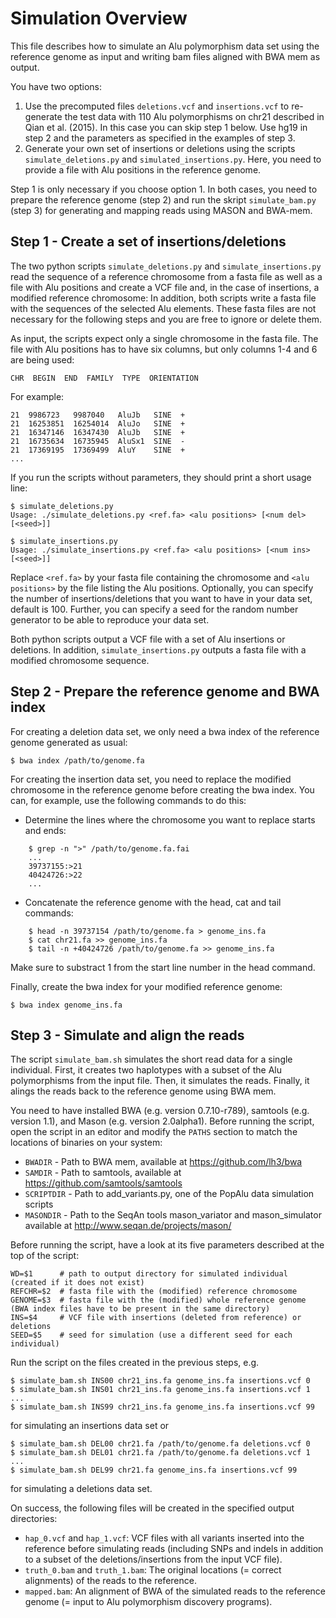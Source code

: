 Simulation Overview
===================

This file describes how to simulate an Alu polymorphism data set using the reference genome as input and writing bam files aligned with BWA mem as output.

You have two options:

1. Use the precomputed files `deletions.vcf` and `insertions.vcf` to re-generate the test data with 110 Alu polymorphisms on chr21 described in Qian et al. (2015). In this case you can skip step 1 below.
   Use hg19 in step 2 and the parameters as specified in the examples of step 3.
2. Generate your own set of insertions or deletions using the scripts `simulate_deletions.py` and `simulated_insertions.py`.
   Here, you need to provide a file with Alu positions in the reference genome.

Step 1 is only necessary if you choose option 1.
In both cases, you need to prepare the reference genome (step 2) and run the skript `simulate_bam.py` (step 3) for generating and mapping reads using MASON and BWA-mem.


Step 1 - Create a set of insertions/deletions
---------------------------------------------

The two python scripts `simulate_deletions.py` and `simulate_insertions.py` read the sequence of a reference chromosome from a fasta file as well as a file with Alu positions and create a VCF file and, in the case of insertions, a modified reference chromosome:
In addition, both scripts write a fasta file with the sequences of the selected Alu elements. These fasta files are not necessary for the following steps and you are free to ignore or delete them.

As input, the scripts expect only a single chromosome in the fasta file.
The file with Alu positions has to have six columns, but only columns 1-4 and 6 are being used:

    CHR  BEGIN  END  FAMILY  TYPE  ORIENTATION

For example:

    21  9986723   9987040   AluJb   SINE  +
    21  16253851  16254014  AluJo   SINE  +
    21  16347146  16347430  AluJb   SINE  +
    21  16735634  16735945  AluSx1  SINE  -
    21  17369195  17369499  AluY    SINE  +
    ...

If you run the scripts without parameters, they should print a short usage line:

    $ simulate_deletions.py
    Usage: ./simulate_deletions.py <ref.fa> <alu positions> [<num del> [<seed>]]
    
    $ simulate_insertions.py
    Usage: ./simulate_insertions.py <ref.fa> <alu positions> [<num ins> [<seed>]]

Replace `<ref.fa>` by your fasta file containing the chromosome and `<alu positions>` by the file listing the Alu positions.
Optionally, you can specify the number of insertions/deletions that you want to have in your data set, default is 100.
Further, you can specify a seed for the random number generator to be able to reproduce your data set.

Both python scripts output a VCF file with a set of Alu insertions or deletions.
In addition, `simulate_insertions.py` outputs a fasta file with a modified chromosome sequence.


Step 2 - Prepare the reference genome and BWA index
---------------------------------------------------

For creating a deletion data set, we only need a bwa index of the reference genome generated as usual:

    $ bwa index /path/to/genome.fa

For creating the insertion data set, you need to replace the modified chromosome in the reference genome before creating the bwa index.
You can, for example, use the following commands to do this:

* Determine the lines where the chromosome you want to replace starts and ends:

```
    $ grep -n ">" /path/to/genome.fa.fai
    ...
    39737155:>21
    40424726:>22
    ...
```

* Concatenate the reference genome with the head, cat and tail commands:

```
    $ head -n 39737154 /path/to/genome.fa > genome_ins.fa
    $ cat chr21.fa >> genome_ins.fa
    $ tail -n +40424726 /path/to/genome.fa >> genome_ins.fa
```

Make sure to substract 1 from the start line number in the head command.

Finally, create the bwa index for your modified reference genome:

    $ bwa index genome_ins.fa


Step 3 - Simulate and align the reads
-------------------------------------

The script `simulate_bam.sh` simulates the short read data for a single individual.
First, it creates two haplotypes with a subset of the Alu polymorphisms from the input file.
Then, it simulates the reads.
Finally, it alings the reads back to the reference genome using BWA mem.

You need to have installed BWA (e.g. version 0.7.10-r789), samtools (e.g. version 1.1), and Mason (e.g. version 2.0alpha1).
Before running the script, open the script in an editor and modify the `PATHS` section to match the locations of binaries on your system:

* `BWADIR` - Path to BWA mem, available at https://github.com/lh3/bwa
* `SAMDIR` - Path to samtools, available at https://github.com/samtools/samtools
* `SCRIPTDIR` - Path to add_variants.py, one of the PopAlu data simulation scripts
* `MASONDIR` - Path to the SeqAn tools mason_variator and mason_simulator available at http://www.seqan.de/projects/mason/

Before running the script, have a look at its five parameters described at the top of the script:

    WD=$1      # path to output directory for simulated individual (created if it does not exist)
    REFCHR=$2  # fasta file with the (modified) reference chromosome
    GENOME=$3  # fasta file with the (modified) whole reference genome (BWA index files have to be present in the same directory)
    INS=$4     # VCF file with insertions (deleted from reference) or deletions
    SEED=$5    # seed for simulation (use a different seed for each individual)

Run the script on the files created in the previous steps, e.g.

    $ simulate_bam.sh INS00 chr21_ins.fa genome_ins.fa insertions.vcf 0
    $ simulate_bam.sh INS01 chr21_ins.fa genome_ins.fa insertions.vcf 1
    ...
    $ simulate_bam.sh INS99 chr21_ins.fa genome_ins.fa insertions.vcf 99

for simulating an insertions data set or

    $ simulate_bam.sh DEL00 chr21.fa /path/to/genome.fa deletions.vcf 0
    $ simulate_bam.sh DEL01 chr21.fa /path/to/genome.fa deletions.vcf 1
    ...
    $ simulate_bam.sh DEL99 chr21.fa genome_ins.fa insertions.vcf 99

for simulating a deletions data set.

On success, the following files will be created in the specified output directories:

* `hap_0.vcf` and `hap_1.vcf`: VCF files with all variants inserted into the reference before simulating reads (including SNPs and indels in addition to a subset of the deletions/insertions from the input VCF file).
* `truth_0.bam` and `truth_1.bam`: The original locations (= correct alignments) of the reads to the reference.
* `mapped.bam`: An alignment of BWA of the simulated reads to the reference genome (= input to Alu polymorphism discovery programs).
